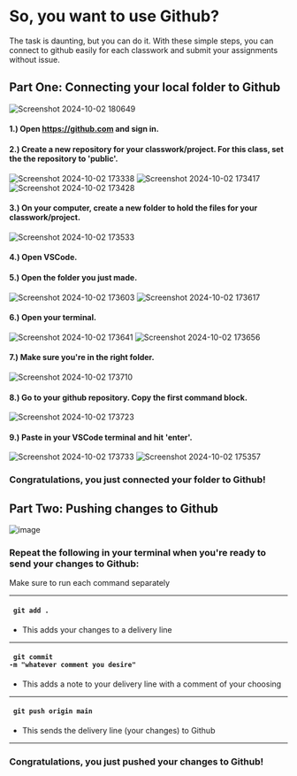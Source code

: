 # So, you want to use Github?
The  task is daunting, but you can do it. With these simple steps, you can connect to github easily for each classwork and submit your assignments without issue.

## Part One: Connecting your local folder to Github
![Screenshot 2024-10-02 180649](https://github.com/user-attachments/assets/1dc3d721-f1b1-4b7f-b4d0-625b98e9fc68)

#### 1.) Open https://github.com and sign in.

#### 2.) Create a new repository for your classwork/project. For this class, set the the repository to 'public'.
![Screenshot 2024-10-02 173338](https://github.com/user-attachments/assets/103b7c29-e2d2-4c13-a069-8ae575a9c77f)
![Screenshot 2024-10-02 173417](https://github.com/user-attachments/assets/e546ea04-49c0-4001-8960-88fc7e9ee64b)
![Screenshot 2024-10-02 173428](https://github.com/user-attachments/assets/086d87ef-4b64-41e7-afa3-e64e656ec29a)


#### 3.) On your computer, create a new folder to hold the files for your classwork/project.
![Screenshot 2024-10-02 173533](https://github.com/user-attachments/assets/c3b24f58-fcaa-43fb-9b25-6adaea803469)

#### 4.) Open VSCode.

#### 5.) Open the folder you just made.
![Screenshot 2024-10-02 173603](https://github.com/user-attachments/assets/0962449d-59ac-459e-b5c0-12308332f93a)
![Screenshot 2024-10-02 173617](https://github.com/user-attachments/assets/c5395360-ff48-477c-b19e-bdd6e2c736dd)

#### 6.) Open your terminal.
![Screenshot 2024-10-02 173641](https://github.com/user-attachments/assets/65f6045f-b36a-48d3-a1c6-ee2b0cc57bcd)
![Screenshot 2024-10-02 173656](https://github.com/user-attachments/assets/d93adf60-c85b-4646-b0b0-15a69ce8f756)

#### 7.) Make sure you're in the right folder.
![Screenshot 2024-10-02 173710](https://github.com/user-attachments/assets/6be444c3-af33-4967-ba12-74bcce271ae7)

#### 8.) Go to your github repository. Copy the first command block.
![Screenshot 2024-10-02 173723](https://github.com/user-attachments/assets/73fd7dd9-0cd4-498f-b2fc-3e978506f7be)

#### 9.) Paste in your VSCode terminal and hit 'enter'.
![Screenshot 2024-10-02 173733](https://github.com/user-attachments/assets/60de489b-0e1d-4cf1-b4c3-a36ac4c474dd)
![Screenshot 2024-10-02 175357](https://github.com/user-attachments/assets/edafc3e7-17d8-4f4b-8032-496dbf123d16)

### Congratulations, you just connected your folder to Github!


## Part Two: Pushing changes to Github
![image](https://github.com/user-attachments/assets/d9868482-f321-4033-84da-0149f6253ada)

### Repeat the following in your terminal when you're ready to send your changes to Github:
Make sure to run each command separately

---

#### <code> git add . </code>
- This adds your changes to a delivery line

---

#### <code> git commit -m "whatever comment you desire" </code>
- This adds a note to your delivery line with a comment of your choosing

---

#### <code> git push origin main </code>
- This sends the delivery line (your changes) to Github

---
### Congratulations, you just pushed your changes to Github!
